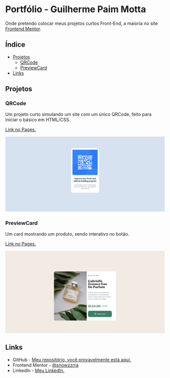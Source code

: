# Portfólio - Guilherme Paim Motta
Onde pretendo colocar meus projetos curtos Front-End, a maioria no site [Frontend Mentor](https://www.frontendmentor.io).

## Índice

- [Projetos](#projetos)
  - [QRCode](#qrcode)
  - [PreviewCard](#previewcard)
- [Links](#links)

## Projetos

### QRCode

Um projeto curto simulando um site com um único QRCode, feito para iniciar o básico em HTML/CSS.

[Link no Pages.](https://snowzzrra.github.io/projetos-portfolio/QRCode/index.html)

![](QRCode\screenshot.png)

### PreviewCard

Um card mostrando um produto, sendo interativo no botão.

[Link no Pages.](https://snowzzrra.github.io/projetos-portfolio/PreviewCard/index.html)

![](PreviewCard\screenshot.png)

## Links

- GitHub - [Meu repositório, você provavelmente está aqui.](https://github.com/snowzzrra)
- Frontend Mentor - [@snowzzrra](https://www.frontendmentor.io/profile/snowzzrra)
- LinkedIn - [Meu LinkedIn.](https://www.linkedin.com/in/guilherme-paim-motta-b4942b232/)